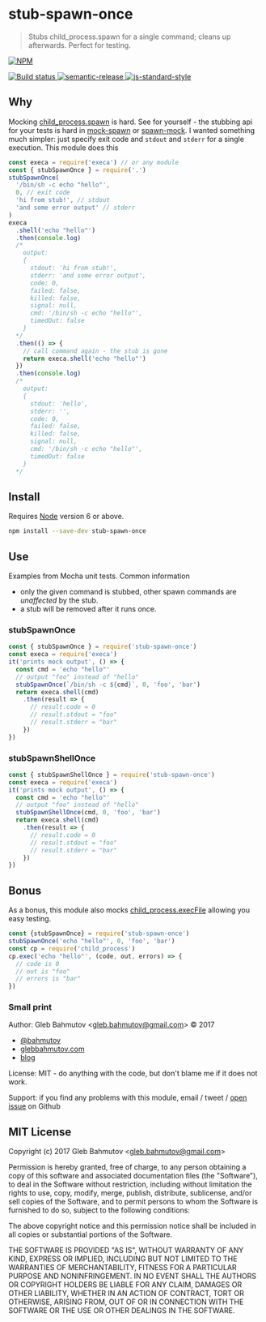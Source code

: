 # stub-spawn-once

> Stubs child_process.spawn for a single command; cleans up afterwards. Perfect for testing.

[![NPM][npm-icon] ][npm-url]

[![Build status][ci-image] ][ci-url]
[![semantic-release][semantic-image] ][semantic-url]
[![js-standard-style][standard-image]][standard-url]

## Why

Mocking [child_process.spawn][spawn] is hard. See for yourself - the stubbing
api for your tests is hard in [mock-spawn](https://github.com/gotwarlost/mock-spawn#common-cases)
or [spawn-mock](https://github.com/TylorS/spawn-mock#api). I wanted something
much simpler: just specify exit code and `stdout` and `stderr` for a single
execution. This module does this

```js
const execa = require('execa') // or any module
const { stubSpawnOnce } = require('.')
stubSpawnOnce(
  '/bin/sh -c echo "hello"',
  0, // exit code
  'hi from stub!', // stdout
  'and some error output' // stderr
)
execa
  .shell('echo "hello"')
  .then(console.log)
  /*
    output:
    {
      stdout: 'hi from stub!',
      stderr: 'and some error output',
      code: 0,
      failed: false,
      killed: false,
      signal: null,
      cmd: '/bin/sh -c echo "hello"',
      timedOut: false
    }
  */
  .then(() => {
    // call command again - the stub is gone
    return execa.shell('echo "hello"')
  })
  .then(console.log)
  /*
    output:
    {
      stdout: 'hello',
      stderr: '',
      code: 0,
      failed: false,
      killed: false,
      signal: null,
      cmd: '/bin/sh -c echo "hello"',
      timedOut: false
    }
  */
```

[spawn]: http://devdocs.io/node/child_process#child_process_child_process_spawn_command_args_options

## Install

Requires [Node](https://nodejs.org/en/) version 6 or above.

```sh
npm install --save-dev stub-spawn-once
```

## Use

Examples from Mocha unit tests. Common information

* only the given command is stubbed,
  other spawn commands are *unaffected* by the stub.
* a stub will be removed after it runs once.

### stubSpawnOnce

```js
const { stubSpawnOnce } = require('stub-spawn-once')
const execa = require('execa')
it('prints mock output', () => {
  const cmd = 'echo "hello"'
  // output "foo" instead of "hello"
  stubSpawnOnce(`/bin/sh -c ${cmd}`, 0, 'foo', 'bar')
  return execa.shell(cmd)
    .then(result => {
      // result.code = 0
      // result.stdout = "foo"
      // result.stderr = "bar"
    })
})
```

### stubSpawnShellOnce

```js
const { stubSpawnShellOnce } = require('stub-spawn-once')
const execa = require('execa')
it('prints mock output', () => {
  const cmd = 'echo "hello"'
  // output "foo" instead of "hello"
  stubSpawnShellOnce(cmd, 0, 'foo', 'bar')
  return execa.shell(cmd)
    .then(result => {
      // result.code = 0
      // result.stdout = "foo"
      // result.stderr = "bar"
    })
})
```

## Bonus

As a bonus, this module also mocks [child_process.execFile][execFile] allowing
you easy testing.

```js
const {stubSpawnOnce} = require('stub-spawn-once')
stubSpawnOnce('echo "hello"', 0, 'foo', 'bar')
const cp = require('child_process')
cp.exec('echo "hello"', (code, out, errors) => {
  // code is 0
  // out is "foo"
  // errors is "bar"
})
```

[execFile]: https://nodejs.org/api/child_process.html#child_process_child_process_execfile_file_args_options_callback

### Small print

Author: Gleb Bahmutov &lt;gleb.bahmutov@gmail.com&gt; &copy; 2017

* [@bahmutov](https://twitter.com/bahmutov)
* [glebbahmutov.com](https://glebbahmutov.com)
* [blog](https://glebbahmutov.com/blog)

License: MIT - do anything with the code, but don't blame me if it does not work.

Support: if you find any problems with this module, email / tweet /
[open issue](https://github.com/bahmutov/stub-spawn-once/issues) on Github

## MIT License

Copyright (c) 2017 Gleb Bahmutov &lt;gleb.bahmutov@gmail.com&gt;

Permission is hereby granted, free of charge, to any person
obtaining a copy of this software and associated documentation
files (the "Software"), to deal in the Software without
restriction, including without limitation the rights to use,
copy, modify, merge, publish, distribute, sublicense, and/or sell
copies of the Software, and to permit persons to whom the
Software is furnished to do so, subject to the following
conditions:

The above copyright notice and this permission notice shall be
included in all copies or substantial portions of the Software.

THE SOFTWARE IS PROVIDED "AS IS", WITHOUT WARRANTY OF ANY KIND,
EXPRESS OR IMPLIED, INCLUDING BUT NOT LIMITED TO THE WARRANTIES
OF MERCHANTABILITY, FITNESS FOR A PARTICULAR PURPOSE AND
NONINFRINGEMENT. IN NO EVENT SHALL THE AUTHORS OR COPYRIGHT
HOLDERS BE LIABLE FOR ANY CLAIM, DAMAGES OR OTHER LIABILITY,
WHETHER IN AN ACTION OF CONTRACT, TORT OR OTHERWISE, ARISING
FROM, OUT OF OR IN CONNECTION WITH THE SOFTWARE OR THE USE OR
OTHER DEALINGS IN THE SOFTWARE.

[npm-icon]: https://nodei.co/npm/stub-spawn-once.svg?downloads=true
[npm-url]: https://npmjs.org/package/stub-spawn-once
[ci-image]: https://travis-ci.org/bahmutov/stub-spawn-once.svg?branch=master
[ci-url]: https://travis-ci.org/bahmutov/stub-spawn-once
[semantic-image]: https://img.shields.io/badge/%20%20%F0%9F%93%A6%F0%9F%9A%80-semantic--release-e10079.svg
[semantic-url]: https://github.com/semantic-release/semantic-release
[standard-image]: https://img.shields.io/badge/code%20style-standard-brightgreen.svg
[standard-url]: http://standardjs.com/
